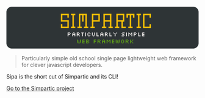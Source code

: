 ![SIPA Particularly simple web framework](doc/_assets/_raw/logo_doc.svg)<br>

> Particularly simple old school single page lightweight web framework for clever javascript developers.

Sipa is the short cut of Simpartic and its CLI!

[Go to the Simpartic project](https://www.github.com/magynnhard/simpartic)